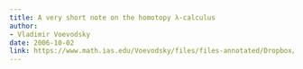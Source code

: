 ```yaml
---
title: A very short note on the homotopy λ-calculus
author: 
- Vladimir Voevodsky
date: 2006-10-02
link: https://www.math.ias.edu/Voevodsky/files/files-annotated/Dropbox/Unfinished_papers/Dynamic_logic/Stage_9_2012_09_01/2006_09_Hlambda.pdf
---
```


